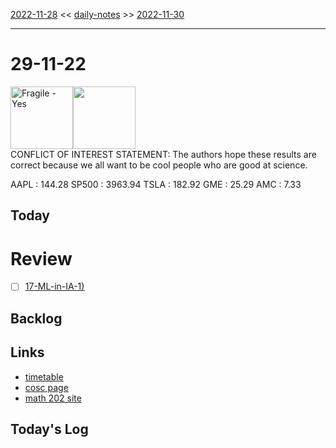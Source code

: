 [2022-11-28](daily_notes/2022-11-28) << [daily-notes](notes/daily-notes.md) >> [2022-11-30](daily_notes/2022-11-30)

---
# 29-11-22
<a href='spotify:album:0dZF93WHyOhTWjz5EWM7yG'><img src='https://i.scdn.co/image/d90f0c4ca9168a8d8496bcaea408f1878cb072d1' alt='Fragile - Yes' height=100></a><img src='https://imgs.xkcd.com/comics/paper_title.png' height=100>
<br>CONFLICT OF INTEREST STATEMENT: The authors hope these results are correct because we all want to be cool people who are good at science.

AAPL : 144.28 
SP500 : 3963.94 
TSLA : 182.92
GME : 25.29
AMC : 7.33

## Today



# Review
- [ ] [17-ML-in-IA-1)](notes/17-ML-in-IA-1.md)

## Backlog


## Links
- [timetable](https://i.imgur.com/9ghbvAG.png)
- [cosc page](https://cosc203.cspages.otago.ac.nz)
- [math 202 site](https://www.maths.otago.ac.nz/?resOLAF)

## Today's Log